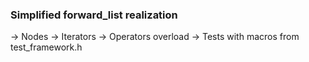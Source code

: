 <h3>Simplified forward_list realization</h3>
-> Nodes
-> Iterators
-> Operators overload
-> Tests with macros from test_framework.h

